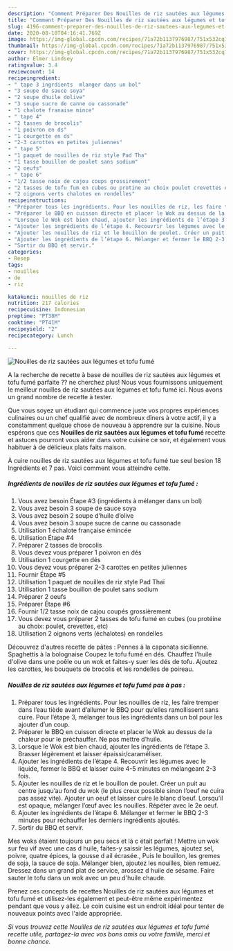 ```yaml
---
description: "Comment Préparer Des Nouilles de riz sautées aux légumes et tofu fumé"
title: "Comment Préparer Des Nouilles de riz sautées aux légumes et tofu fumé"
slug: 4196-comment-preparer-des-nouilles-de-riz-sautees-aux-legumes-et-tofu-fume
date: 2020-08-10T04:16:41.769Z
image: https://img-global.cpcdn.com/recipes/71a72b1137976987/751x532cq70/nouilles-de-riz-sautees-aux-legumes-et-tofu-fume-photo-principale-de-la-recette.jpg
thumbnail: https://img-global.cpcdn.com/recipes/71a72b1137976987/751x532cq70/nouilles-de-riz-sautees-aux-legumes-et-tofu-fume-photo-principale-de-la-recette.jpg
cover: https://img-global.cpcdn.com/recipes/71a72b1137976987/751x532cq70/nouilles-de-riz-sautees-aux-legumes-et-tofu-fume-photo-principale-de-la-recette.jpg
author: Elmer Lindsey
ratingvalue: 3.4
reviewcount: 14
recipeingredient:
- " tape 3 ingrdients  mlanger dans un bol"
- "3 soupe de sauce soya"
- "2 soupe dhuile dolive"
- "3 soupe sucre de canne ou cassonade"
- "1 chalote franaise mince"
- " tape 4"
- "2 tasses de brocolis"
- "1 poivron en ds"
- "1 courgette en ds"
- "2-3 carottes en petites juliennes"
- " tape 5"
- "1 paquet de nouilles de riz style Pad Tha"
- "1 tasse bouillon de poulet sans sodium"
- "2 oeufs"
- " tape 6"
- "1/2 tasse noix de cajou coups grossirement"
- "2 tasses de tofu fum en cubes ou protine au choix poulet crevettes etc"
- "2 oignons verts chalotes en rondelles"
recipeinstructions:
- "Préparer tous les ingrédients. Pour les nouilles de riz, les faire tremper dans l’eau tiède avant d’allumer le BBQ pour qu’elles ramollissent sans cuire. Pour l’étape 3, mélanger tous les ingrédients dans un bol pour les ajouter d’un coup."
- "Préparer le BBQ en cuisson directe et placer le Wok au dessus de la chaleur pour le préchauffer. Ne pas mettre d’huile."
- "Lorsque le Wok est bien chaud, ajouter les ingrédients de l’étape 3. Brasser légèrement et laisser épaissir/caraméliser."
- "Ajouter les ingrédients de l’étape 4. Recouvrir les légumes avec le liquide, fermer le BBQ et laisser cuire 4-5 minutes en mélangeant 2-3 fois."
- "Ajouter les nouilles de riz et le bouillon de poulet. Créer un puit au centre jusqu’au fond du wok (le plus creux possible sinon l’oeuf ne cuira pas assez vite). Ajouter un oeuf et laisser cuire le blanc d’oeuf. Lorsqu’il est opaque, mélanger l’œuf avec les nouilles. Répéter avec le 2e oeuf."
- "Ajouter les ingrédients de l’étape 6. Mélanger et fermer le BBQ 2-3 minutes pour réchauffer les derniers ingrédients ajoutés."
- "Sortir du BBQ et servir."
categories:
- Resep
tags:
- nouilles
- de
- riz

katakunci: nouilles de riz 
nutrition: 217 calories
recipecuisine: Indonesian
preptime: "PT38M"
cooktime: "PT41M"
recipeyield: "2"
recipecategory: Lunch

---
```



![Nouilles de riz sautées aux légumes et tofu fumé](https://img-global.cpcdn.com/recipes/71a72b1137976987/751x532cq70/nouilles-de-riz-sautees-aux-legumes-et-tofu-fume-photo-principale-de-la-recette.jpg)

A la recherche de recette à base de nouilles de riz sautées aux légumes et tofu fumé parfaite ?? ne cherchez plus! Nous vous fournissons uniquement le meilleur nouilles de riz sautées aux légumes et tofu fumé ici. Nous avons un grand nombre de recette à tester.

Que vous soyez un étudiant qui commence juste vos propres expériences culinaires ou un chef qualifié avec de nombreux dîners à votre actif, il y a constamment quelque chose de nouveau à apprendre sur la cuisine. Nous espérons que ces <strong> Nouilles de riz sautées aux légumes et tofu fumé </strong> recette et astuces pourront vous aider dans votre cuisine ce soir, et également vous habituer à de délicieux plats faits maison.

<!--inarticleads1-->

À cuire nouilles de riz sautées aux légumes et tofu fumé tue seul besion 18 Ingrédients et 7 pas. Voici comment vous atteindre cette.

##### Ingrédients de nouilles de riz sautées aux légumes et tofu fumé :

1. Vous avez besoin  Étape #3 (ingrédients à mélanger dans un bol)
1. Vous avez besoin 3 soupe de sauce soya
1. Vous avez besoin 2 soupe d’huile d’olive
1. Vous avez besoin 3 soupe sucre de canne ou cassonade
1. Utilisation 1 échalote française émincée
1. Utilisation  Étape #4
1. Préparer 2 tasses de brocolis
1. Vous devez vous préparer 1 poivron en dés
1. Utilisation 1 courgette en dés
1. Vous devez vous préparer 2-3 carottes en petites juliennes
1. Fournir  Étape #5
1. Utilisation 1 paquet de nouilles de riz style Pad Thaï
1. Utilisation 1 tasse bouillon de poulet sans sodium
1. Préparer 2 oeufs
1. Préparer  Étape #6
1. Fournir 1/2 tasse noix de cajou coupés grossièrement
1. Vous devez vous préparer 2 tasses de tofu fumé en cubes (ou protéine au choix: poulet, crevettes, etc)
1. Utilisation 2 oignons verts (échalotes) en rondelles


Découvrez d&#39;autres recette de pâtes : Pennes à la caponata sicilienne. Spaghettis à la bolognaise Coupez le tofu fumé en dés. Chauffez l&#39;huile d&#39;olive dans une poêle ou un wok et faites-y suer les dés de tofu. Ajoutez les carottes, les bouquets de brocolis et les rondelles de poireau. 

<!--inarticleads2-->

##### Nouilles de riz sautées aux légumes et tofu fumé pas à pas :

1. Préparer tous les ingrédients. Pour les nouilles de riz, les faire tremper dans l’eau tiède avant d’allumer le BBQ pour qu’elles ramollissent sans cuire. Pour l’étape 3, mélanger tous les ingrédients dans un bol pour les ajouter d’un coup.
1. Préparer le BBQ en cuisson directe et placer le Wok au dessus de la chaleur pour le préchauffer. Ne pas mettre d’huile.
1. Lorsque le Wok est bien chaud, ajouter les ingrédients de l’étape 3. Brasser légèrement et laisser épaissir/caraméliser.
1. Ajouter les ingrédients de l’étape 4. Recouvrir les légumes avec le liquide, fermer le BBQ et laisser cuire 4-5 minutes en mélangeant 2-3 fois.
1. Ajouter les nouilles de riz et le bouillon de poulet. Créer un puit au centre jusqu’au fond du wok (le plus creux possible sinon l’oeuf ne cuira pas assez vite). Ajouter un oeuf et laisser cuire le blanc d’oeuf. Lorsqu’il est opaque, mélanger l’œuf avec les nouilles. Répéter avec le 2e oeuf.
1. Ajouter les ingrédients de l’étape 6. Mélanger et fermer le BBQ 2-3 minutes pour réchauffer les derniers ingrédients ajoutés.
1. Sortir du BBQ et servir.


Mes woks étaient toujours un peu secs et là c était parfait ! Mettre un wok sur feu vif avec une cas d huile, faites-y saissir les légumes, ajoutez sel, poivre, quatre épices, la gousse d ail écrasée., Puis le bouillon, les gremes de soja, la sauce de soja. Mélanger bien, ajoutez les nouilles, bien remuez. Dressez dans un grand plat de service, arossez d huile de sésame. Faire sauter le tofu dans un wok avec un peu d&#39;huile chaude. 

<!--inarticleads1-->

<p>
Prenez ces concepts de recettes Nouilles de riz sautées aux légumes et tofu fumé et utilisez-les également et peut-être même expérimentez pendant que vous y allez. Le coin cuisine est un endroit idéal pour tenter de nouveaux points avec l'aide appropriée.
</p>

<p>
<i>Si vous trouvez cette Nouilles de riz sautées aux légumes et tofu fumé recette utile, partagez-la avec vos bons amis ou votre famille, merci et bonne chance.</i>
</p>
